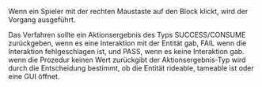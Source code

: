 Wenn ein Spieler mit der rechten Maustaste auf den Block klickt, wird der Vorgang ausgeführt.

Das Verfahren sollte ein Aktionsergebnis des Typs SUCCESS/CONSUME zurückgeben, wenn es eine Interaktion mit der Entität gab, FAIL wenn die Interaktion fehlgeschlagen ist, und PASS, wenn es keine Interaktion gab. wenn die Prozedur keinen Wert zurückgibt der Aktionsergebnis-Typ wird durch die Entscheidung bestimmt, ob die Entität rideable, tameable ist oder eine GUI öffnet.